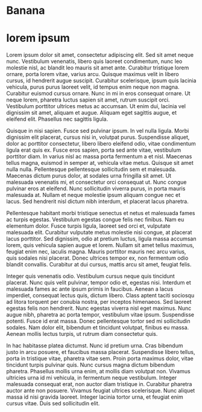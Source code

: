 # Banana
# lorem ipsum
Lorem ipsum dolor sit amet, consectetur adipiscing elit. Sed sit amet neque nunc. Vestibulum venenatis, libero quis laoreet condimentum, nunc leo molestie nisl, ac blandit leo mauris sit amet ante. Curabitur tristique lorem ornare, porta lorem vitae, varius arcu. Quisque maximus velit in libero cursus, id hendrerit augue suscipit. Curabitur scelerisque, ipsum quis lacinia vehicula, purus purus laoreet velit, id tempus enim neque non magna. Curabitur euismod cursus ornare. Nunc in mi in eros consequat ornare. Ut neque lorem, pharetra luctus sapien sit amet, rutrum suscipit orci. Vestibulum porttitor ultrices metus ac accumsan. Ut enim dui, lacinia vel dignissim sit amet, aliquam et augue. Aliquam eget sagittis augue, et eleifend elit. Phasellus nec sagittis ligula.

Quisque in nisi sapien. Fusce sed pulvinar ipsum. In vel nulla ligula. Morbi dignissim elit placerat, cursus nisi in, volutpat purus. Suspendisse aliquet, dolor ac porttitor consectetur, libero libero eleifend odio, vitae condimentum ligula erat quis ex. Fusce eros sapien, porta sed ante vitae, vestibulum porttitor diam. In varius nisl ac massa porta fermentum a et nisl. Maecenas tellus magna, euismod in semper at, vehicula vitae metus. Quisque sit amet nulla nulla. Pellentesque pellentesque sollicitudin sem et malesuada. Maecenas dictum purus dolor, at sodales urna fringilla sit amet. Ut malesuada venenatis mi, et consectetur orci consequat ut. Nunc congue pulvinar eros at eleifend. Nunc sollicitudin viverra purus, in porta mauris malesuada at. Nullam et neque molestie ipsum aliquam congue nec et lacus. Sed hendrerit nisl dictum nibh interdum, et placerat lacus pharetra.

Pellentesque habitant morbi tristique senectus et netus et malesuada fames ac turpis egestas. Vestibulum egestas congue felis nec finibus. Nam eu elementum dolor. Fusce turpis ligula, laoreet sed orci et, vulputate malesuada elit. Curabitur vulputate metus molestie nisi congue, at placerat lacus porttitor. Sed dignissim, odio at pretium luctus, ligula massa accumsan lorem, quis vehicula sapien augue et lorem. Nullam sit amet tellus maximus, feugiat enim nec, iaculis magna. Mauris porttitor mauris nec arcu varius, quis sodales nisi placerat. Donec ultrices tempor ex, non fermentum odio blandit convallis. Curabitur at dui cursus, mattis arcu sit amet, feugiat felis.

Integer quis venenatis odio. Vestibulum cursus neque quis tincidunt placerat. Nunc quis velit pulvinar, tempor odio et, egestas nisi. Interdum et malesuada fames ac ante ipsum primis in faucibus. Aenean a lacus imperdiet, consequat lectus quis, dictum libero. Class aptent taciti sociosqu ad litora torquent per conubia nostra, per inceptos himenaeos. Sed laoreet egestas felis non hendrerit. Nunc egestas viverra nisl eget maximus. Nunc augue nibh, pharetra ac porta tempor, vestibulum vitae ipsum. Suspendisse potenti. Fusce id erat massa. Donec pellentesque tortor sed mi sollicitudin sodales. Nam dolor elit, bibendum et tincidunt volutpat, finibus eu massa. Aenean mollis lectus turpis, ut rutrum diam consectetur quis.

In hac habitasse platea dictumst. Nunc id pretium urna. Cras bibendum justo in arcu posuere, et faucibus massa placerat. Suspendisse libero tellus, porta in tristique vitae, pharetra vitae sem. Proin porta maximus dolor, vitae tincidunt turpis pulvinar quis. Nunc cursus magna dictum bibendum pharetra. Phasellus mollis urna enim, at mollis diam volutpat non. Vivamus ultricies urna id mi vehicula, in fermentum neque vestibulum. Integer malesuada consequat erat, non auctor diam tristique in. Curabitur pharetra auctor ante non posuere. Vivamus feugiat ultrices scelerisque. Nunc aliquet massa id nisi gravida laoreet. Integer lacinia tortor urna, et feugiat enim cursus vitae. Duis sed sollicitudin elit.
